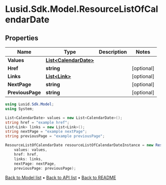# Lusid.Sdk.Model.ResourceListOfCalendarDate

## Properties

Name | Type | Description | Notes
------------ | ------------- | ------------- | -------------
**Values** | [**List&lt;CalendarDate&gt;**](CalendarDate.md) |  | 
**Href** | **string** |  | [optional] 
**Links** | [**List&lt;Link&gt;**](Link.md) |  | [optional] 
**NextPage** | **string** |  | [optional] 
**PreviousPage** | **string** |  | [optional] 

```csharp
using Lusid.Sdk.Model;
using System;

List<CalendarDate> values = new List<CalendarDate>();
string href = "example href";
List<Link> links = new List<Link>();
string nextPage = "example nextPage";
string previousPage = "example previousPage";

ResourceListOfCalendarDate resourceListOfCalendarDateInstance = new ResourceListOfCalendarDate(
    values: values,
    href: href,
    links: links,
    nextPage: nextPage,
    previousPage: previousPage);
```

[Back to Model list](../README.md#documentation-for-models) &#8226; [Back to API list](../README.md#documentation-for-api-endpoints) &#8226; [Back to README](../README.md)
